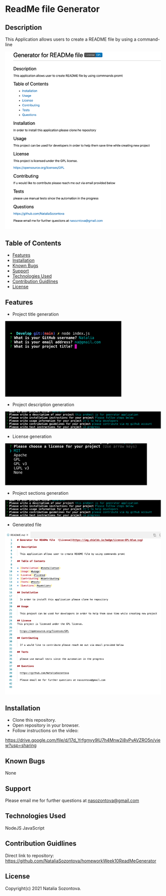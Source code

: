 # ReadMe file Generator

## Description
This Application allows users to create a README file by using a command-line

![Screenshot](Develop/assets/images/readmeFileFinal.png)

## Table of Contents
* [Features](#features)
* [Installation](#installation)
* [Known Bugs](#known-bugs)
* [Support](#support)
* [Technologies Used](#technologies-used)
* [Contribution Guidlines](#contribution-guidlines)
* [License](#license)

## Features
* Project title generation

![Screenshot](Develop/assets/images/title.png)

* Project description generation

![Screenshot](Develop/assets/images/desciption.png)

* License generation

![Screenshot](Develop/assets/images/license.png)

* Project sections generation

![Screenshot](Develop/assets/images/desciption.png)

* Generated file 

![Screenshot](Develop/assets/images/readMeCode.png)

## Installation 
* Clone this repository.
* Open repository in your browser.
* Follow instructions on the video:

https://drive.google.com/file/d/17d_Yrfgmyy9lU7h4Mnw2i8vPvAVZRO5n/view?usp=sharing

## Known Bugs
None

## Support
Please email me for further questions at nasozontova@gmail.com

## Technologies Used
NodeJS
JavaScript

## Contribution Guidlines
Direct link to repository: https://github.com/NataliaSozontova/homeworkWeek10ReadMeGenerator

## License
Copyright(c) 2021 Natalia Sozontova.